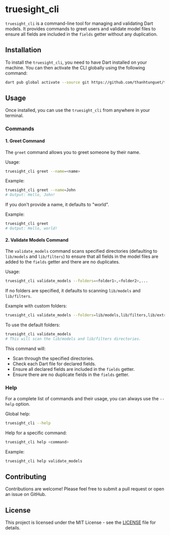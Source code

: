 # truesight_cli

`truesight_cli` is a command-line tool for managing and validating Dart models. It provides commands to greet users and validate model files to ensure all fields are included in the `fields` getter without any duplication.

## Installation

To install the `truesight_cli`, you need to have Dart installed on your machine. You can then activate the CLI globally using the following command:

```sh
dart pub global activate --source git https://github.com/thanhtunguet/truesight_cli.git
```

## Usage

Once installed, you can use the `truesight_cli` from anywhere in your terminal.

### Commands

#### 1. Greet Command

The `greet` command allows you to greet someone by their name.

Usage:
```sh
truesight_cli greet --name=<name>
```

Example:
```sh
truesight_cli greet --name=John
# Output: Hello, John!
```

If you don't provide a name, it defaults to "world".

Example:
```sh
truesight_cli greet
# Output: Hello, world!
```

#### 2. Validate Models Command

The `validate_models` command scans specified directories (defaulting to `lib/models` and `lib/filters`) to ensure that all fields in the model files are added to the `fields` getter and there are no duplicates.

Usage:
```sh
truesight_cli validate_models --folders=<folder1>,<folder2>,...
```

If no folders are specified, it defaults to scanning `lib/models` and `lib/filters`.

Example with custom folders:
```sh
truesight_cli validate_models --folders=lib/models,lib/filters,lib/extra
```

To use the default folders:
```sh
truesight_cli validate_models
# This will scan the lib/models and lib/filters directories.
```

This command will:
- Scan through the specified directories.
- Check each Dart file for declared fields.
- Ensure all declared fields are included in the `fields` getter.
- Ensure there are no duplicate fields in the `fields` getter.

### Help

For a complete list of commands and their usage, you can always use the `--help` option.

Global help:
```sh
truesight_cli --help
```

Help for a specific command:
```sh
truesight_cli help <command>
```

Example:
```sh
truesight_cli help validate_models
```

## Contributing

Contributions are welcome! Please feel free to submit a pull request or open an issue on GitHub.

## License

This project is licensed under the MIT License - see the [LICENSE](LICENSE) file for details.
